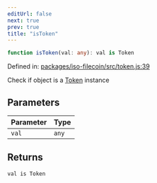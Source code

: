 ```yaml
---
editUrl: false
next: true
prev: true
title: "isToken"
---
```


```ts
function isToken(val: any): val is Token
```

Defined in: [packages/iso-filecoin/src/token.js:39](https://github.com/hugomrdias/filecoin/blob/main/packages/iso-filecoin/src/token.js#L39)

Check if object is a [Token](/api/iso-filecoin/token/classes/token/) instance

## Parameters

| Parameter | Type |
| ------ | ------ |
| `val` | `any` |

## Returns

`val is Token`
